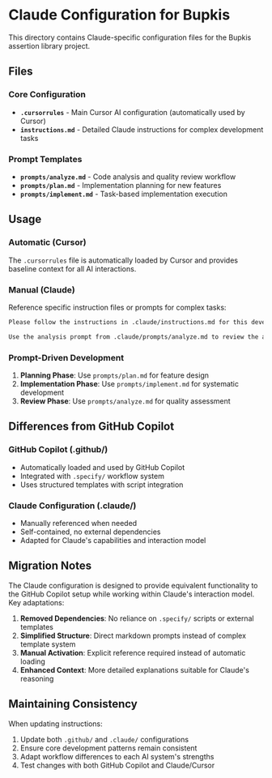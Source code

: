 # Claude Configuration for Bupkis

This directory contains Claude-specific configuration files for the Bupkis assertion library project.

## Files

### Core Configuration

- **`.cursorrules`** - Main Cursor AI configuration (automatically used by Cursor)
- **`instructions.md`** - Detailed Claude instructions for complex development tasks

### Prompt Templates

- **`prompts/analyze.md`** - Code analysis and quality review workflow
- **`prompts/plan.md`** - Implementation planning for new features
- **`prompts/implement.md`** - Task-based implementation execution

## Usage

### Automatic (Cursor)

The `.cursorrules` file is automatically loaded by Cursor and provides baseline context for all AI interactions.

### Manual (Claude)

Reference specific instruction files or prompts for complex tasks:

```bash
Please follow the instructions in .claude/instructions.md for this development task.
```

```bash
Use the analysis prompt from .claude/prompts/analyze.md to review the assertion implementation.
```

### Prompt-Driven Development

1. **Planning Phase**: Use `prompts/plan.md` for feature design
2. **Implementation Phase**: Use `prompts/implement.md` for systematic development
3. **Review Phase**: Use `prompts/analyze.md` for quality assessment

## Differences from GitHub Copilot

### GitHub Copilot (.github/)

- Automatically loaded and used by GitHub Copilot
- Integrated with `.specify/` workflow system
- Uses structured templates with script integration

### Claude Configuration (.claude/)

- Manually referenced when needed
- Self-contained, no external dependencies
- Adapted for Claude's capabilities and interaction model

## Migration Notes

The Claude configuration is designed to provide equivalent functionality to the GitHub Copilot setup while working within Claude's interaction model. Key adaptations:

1. **Removed Dependencies**: No reliance on `.specify/` scripts or external templates
2. **Simplified Structure**: Direct markdown prompts instead of complex template system
3. **Manual Activation**: Explicit reference required instead of automatic loading
4. **Enhanced Context**: More detailed explanations suitable for Claude's reasoning

## Maintaining Consistency

When updating instructions:

1. Update both `.github/` and `.claude/` configurations
2. Ensure core development patterns remain consistent
3. Adapt workflow differences to each AI system's strengths
4. Test changes with both GitHub Copilot and Claude/Cursor

